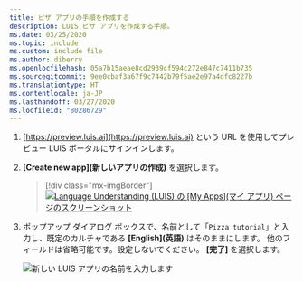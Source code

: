 ```yaml
---
title: ピザ アプリの手順を作成する
description: LUIS ピザ アプリを作成する手順。
ms.date: 03/25/2020
ms.topic: include
ms.custom: include file
ms.author: diberry
ms.openlocfilehash: 05a7b15aeae8cd2939cf594c272e847c7411b735
ms.sourcegitcommit: 9ee0cbaf3a67f9c7442b79f5ae2e97a4dfc8227b
ms.translationtype: HT
ms.contentlocale: ja-JP
ms.lasthandoff: 03/27/2020
ms.locfileid: "80286729"
---
```

1. [https://preview.luis.ai](https://preview.luis.ai) という URL を使用してプレビュー LUIS ポータルにサインインします。

1. **[Create new app]\(新しいアプリの作成\)** を選択します。

    > [!div class="mx-imgBorder"]
    > [![Language Understanding (LUIS) の [My Apps]\(マイ アプリ) ページのスクリーンショット](../media/create-app-in-portal.png "Language Understanding (LUIS) の [My Apps]\(マイ アプリ) ページのスクリーンショット")](../media/create-app-in-portal.png#lightbox)

1. ポップアップ ダイアログ ボックスで、名前として「`Pizza tutorial`」と入力し、既定のカルチャである **[English]\(英語)** はそのままにします。 他のフィールドは省略可能です。設定しないでください。 **[完了]** を選択します。

    ![新しい LUIS アプリの名前を入力します](../media/create-pizza-tutorial-app-in-portal.png)



